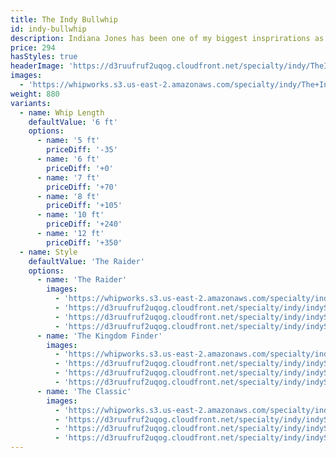 ```yaml
---
title: The Indy Bullwhip
id: indy-bullwhip
description: Indiana Jones has been one of my biggest insprirations as a whip maker! Who isn't excited about Bullwhips when they watch him swing across a chasm in a daring escape?  This Bullwhip is perfect for any fan of the franchise.  It has an 8 inch handle and a 13 inch loop at the rounded heel. This Bullwhip has several different styles to choose from!
price: 294
hasStyles: true
headerImage: 'https://d3ruufruf2uqog.cloudfront.net/specialty/indy/TheIndyBullwhipHeader.png'
images:
  - 'https://whipworks.s3.us-east-2.amazonaws.com/specialty/indy/The+Indy.jpg'
weight: 880
variants:
  - name: Whip Length
    defaultValue: '6 ft'
    options:
      - name: '5 ft'
        priceDiff: '-35'
      - name: '6 ft'
        priceDiff: '+0'
      - name: '7 ft'
        priceDiff: '+70'
      - name: '8 ft'
        priceDiff: '+105'
      - name: '10 ft'
        priceDiff: '+240'
      - name: '12 ft'
        priceDiff: '+350'
  - name: Style
    defaultValue: 'The Raider'
    options:
      - name: 'The Raider'
        images:
          - 'https://whipworks.s3.us-east-2.amazonaws.com/specialty/indy/The+Raider.jpg'
          - 'https://d3ruufruf2uqog.cloudfront.net/specialty/indy/indyStyle1b.jpg'
          - 'https://d3ruufruf2uqog.cloudfront.net/specialty/indy/indyStyle1c.jpg'
          - 'https://d3ruufruf2uqog.cloudfront.net/specialty/indy/indyStyle1d.jpg'
      - name: 'The Kingdom Finder'
        images:
          - 'https://whipworks.s3.us-east-2.amazonaws.com/specialty/indy/The+Kingdom+Finder.jpg'
          - 'https://d3ruufruf2uqog.cloudfront.net/specialty/indy/indyStyle2b.jpg'
          - 'https://d3ruufruf2uqog.cloudfront.net/specialty/indy/indyStyle2c.jpg'
          - 'https://d3ruufruf2uqog.cloudfront.net/specialty/indy/indyStyle2d.jpg'
      - name: 'The Classic'
        images:
          - 'https://whipworks.s3.us-east-2.amazonaws.com/specialty/indy/The+Classic.jpg'
          - 'https://d3ruufruf2uqog.cloudfront.net/specialty/indy/indyStyle3b.jpg'
          - 'https://d3ruufruf2uqog.cloudfront.net/specialty/indy/indyStyle3c.jpg'
          - 'https://d3ruufruf2uqog.cloudfront.net/specialty/indy/indyStyle3d.jpg'
---
```

